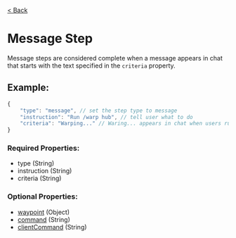 [< Back](https://github.com/LilFroggy/BingoHelper-Guide-Creation-Process/blob/master/README.md#step-types)
# Message Step
Message steps are considered complete when a message appears in chat that starts with the text specified in the ``criteria`` property.

## Example:
```js
{
    "type": "message", // set the step type to message
    "instruction": "Run /warp hub", // tell user what to do
    "criteria": "Warping..." // Waring... appears in chat when users run /warp hub
}
```
### Required Properties:
- type (String)
- instruction (String)
- criteria (String)

### Optional Properties:
- [waypoint](https://github.com/LilFroggy/BingoHelper-Guide-Creation-Process/blob/master/globalStepProperties/waypoint.md#waypoint-step-property) (Object)
- [command](https://github.com/LilFroggy/BingoHelper-Guide-Creation-Process/blob/master/globalStepProperties/command.md#command-step-property) (String)
- [clientCommand](https://github.com/LilFroggy/BingoHelper-Guide-Creation-Process/blob/master/globalStepProperties/clientCommand.md#clientcommand-step-property) (String)
